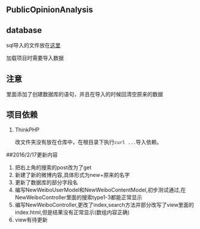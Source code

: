 PublicOpinionAnalysis
---

## database

sql导入的文件放在[这里](https://coding.net/u/mkliu/p/PublicOpinionAnalysis/attachment)

加载项目时需要导入数据

## 注意

里面添加了创建数据库的语句，并且在导入的时候回清空原来的数据

## 项目依赖

1. ThinkPHP

    改文件夹没有放在仓库中，在根目录下执行```curl ...```导入依赖。

##2016/2/17更新内容

1. 把右上角的搜索的post改为了get
2. 新建了新的微博内容,具体形式为new+原来的名字
3. 更新了数据库的部分字段名
4. 编写NewWeiboUserModel和NewWeiboContentModel,初步测试通过,在NewWeiboController里面的搜索type1-3都能正常显示
5. 编写NewWeiboController,更改了index,search方法并部分改写了view里面的index.html,但是结果没有正常显示(数组内容正确)
6. view有待更新

